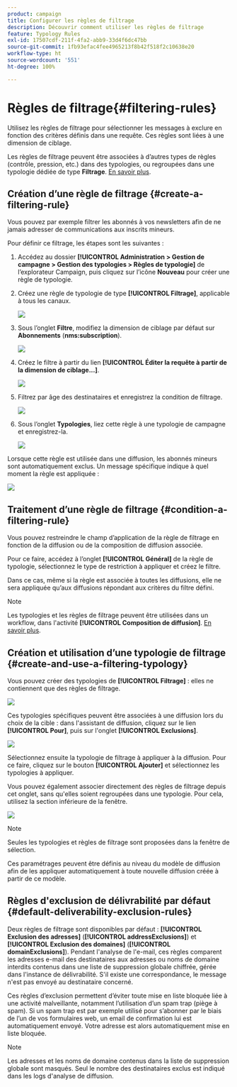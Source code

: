 ```yaml
---
product: campaign
title: Configurer les règles de filtrage
description: Découvrir comment utiliser les règles de filtrage
feature: Typology Rules
exl-id: 17507cdf-211f-4fa2-abb9-33d4f6dc47bb
source-git-commit: 1fb93efac4fee4965213f8b42f518f2c10638e20
workflow-type: ht
source-wordcount: '551'
ht-degree: 100%

---
```


# Règles de filtrage{#filtering-rules}

Utilisez les règles de filtrage pour sélectionner les messages à exclure en fonction des critères définis dans une requête. Ces règles sont liées à une dimension de ciblage.

Les règles de filtrage peuvent être associées à d’autres types de règles (contrôle, pression, etc.) dans des typologies, ou regroupées dans une typologie dédiée de type **Filtrage**. [En savoir plus](#create-and-use-a-filtering-typology).

## Création dʼune règle de filtrage {#create-a-filtering-rule}

Vous pouvez par exemple filtrer les abonnés à vos newsletters afin de ne jamais adresser de communications aux inscrits mineurs.

Pour définir ce filtrage, les étapes sont les suivantes :

1. Accédez au dossier **[!UICONTROL Administration > Gestion de campagne > Gestion des typologies > Règles de typologie]** de l’explorateur Campaign, puis cliquez sur l’icône **Nouveau** pour créer une règle de typologie.
1. Créez une règle de typologie de type **[!UICONTROL Filtrage]**, applicable à tous les canaux.

   ![](assets/campaign_opt_create_filter_01.png)

1. Sous l’onglet **Filtre**, modifiez la dimension de ciblage par défaut sur **Abonnements** (**nms:subscription**).

   ![](assets/campaign_opt_create_filter_02.png)

1. Créez le filtre à partir du lien **[!UICONTROL Éditer la requête à partir de la dimension de ciblage...]**.

   ![](assets/campaign_opt_create_filter_03.png)

1. Filtrez par âge des destinataires et enregistrez la condition de filtrage.

   ![](assets/campaign_opt_create_filter_03b.png)

1. Sous l’onglet **Typologies**, liez cette règle à une typologie de campagne et enregistrez-la.

   ![](assets/campaign_opt_create_filter_04.png)

Lorsque cette règle est utilisée dans une diffusion, les abonnés mineurs sont automatiquement exclus. Un message spécifique indique à quel moment la règle est appliquée :

![](assets/campaign_opt_create_filter_05.png)

## Traitement dʼune règle de filtrage {#condition-a-filtering-rule}

Vous pouvez restreindre le champ d’application de la règle de filtrage en fonction de la diffusion ou de la composition de diffusion associée.

Pour ce faire, accédez à l’onglet **[!UICONTROL Général]** de la règle de typologie, sélectionnez le type de restriction à appliquer et créez le filtre.
<!--
![](assets/campaign_opt_create_filter_06.png)
-->


Dans ce cas, même si la règle est associée à toutes les diffusions, elle ne sera appliquée qu’aux diffusions répondant aux critères du filtre défini.

>[!NOTE]
>
>Les typologies et les règles de filtrage peuvent être utilisées dans un workflow, dans l&#39;activité **[!UICONTROL Composition de diffusion]**. [En savoir plus](../workflow/delivery-outline.md).

## Création et utilisation dʼune typologie de filtrage {#create-and-use-a-filtering-typology}

Vous pouvez créer des typologies de **[!UICONTROL Filtrage]** : elles ne contiennent que des règles de filtrage.

![](assets/campaign_opt_create_typo_filtering.png)

Ces typologies spécifiques peuvent être associées à une diffusion lors du choix de la cible : dans l&#39;assistant de diffusion, cliquez sur le lien **[!UICONTROL Pour]**, puis sur l&#39;onglet **[!UICONTROL Exclusions]**.

![](assets/campaign_opt_apply_typo_filtering.png)

Sélectionnez ensuite la typologie de filtrage à appliquer à la diffusion. Pour ce faire, cliquez sur le bouton **[!UICONTROL Ajouter]** et sélectionnez les typologies à appliquer.

Vous pouvez également associer directement des règles de filtrage depuis cet onglet, sans qu&#39;elles soient regroupées dans une typologie. Pour cela, utilisez la section inférieure de la fenêtre.

![](assets/campaign_opt_select_typo_filtering.png)

>[!NOTE]
>
>Seules les typologies et règles de filtrage sont proposées dans la fenêtre de sélection.
>
>Ces paramétrages peuvent être définis au niveau du modèle de diffusion afin de les appliquer automatiquement à toute nouvelle diffusion créée à partir de ce modèle.
>

## Règles d&#39;exclusion de délivrabilité par défaut      {#default-deliverability-exclusion-rules}

Deux règles de filtrage sont disponibles par défaut : **[!UICONTROL Exclusion des adresses]** (**[!UICONTROL addressExclusions]**) et **[!UICONTROL Exclusion des domaines]** (**[!UICONTROL domainExclusions]**). Pendant l&#39;analyse de l&#39;e-mail, ces règles comparent les adresses e-mail des destinataires aux adresses ou noms de domaine interdits contenus dans une liste de suppression globale chiffrée, gérée dans l&#39;instance de délivrabilité. S&#39;il existe une correspondance, le message n&#39;est pas envoyé au destinataire concerné.

Ces règles d’exclusion permettent d’éviter toute mise en liste bloquée liée à une activité malveillante, notamment l’utilisation d’un spam trap (piège à spam). Si un spam trap est par exemple utilisé pour s’abonner par le biais de l’un de vos formulaires web, un email de confirmation lui est automatiquement envoyé. Votre adresse est alors automatiquement mise en liste bloquée.

>[!NOTE]
>
>Les adresses et les noms de domaine contenus dans la liste de suppression globale sont masqués. Seul le nombre des destinataires exclus est indiqué dans les logs d&#39;analyse de diffusion.
